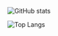 <!--
### Hi there 👋


**eclairsameal/eclairsameal** is a ✨ _special_ ✨ repository because its `README.md` (this file) appears on your GitHub profile.

Here are some ideas to get you started:

- 🔭 I’m currently working on ...
- 🌱 I’m currently learning ...
- 👯 I’m looking to collaborate on ...
- 🤔 I’m looking for help with ...
- 💬 Ask me about ...
- 📫 How to reach me: ...
- 😄 Pronouns: ...
- ⚡ Fun fact: ...
-->

![GitHub stats](https://github-readme-stats.vercel.app/api?username=eclairsameal&show_icons=true&theme=github_dark)


![Top Langs](https://github-readme-stats.vercel.app/api/top-langs/?username=eclairsameal&layout=compact&theme=github_dark)

